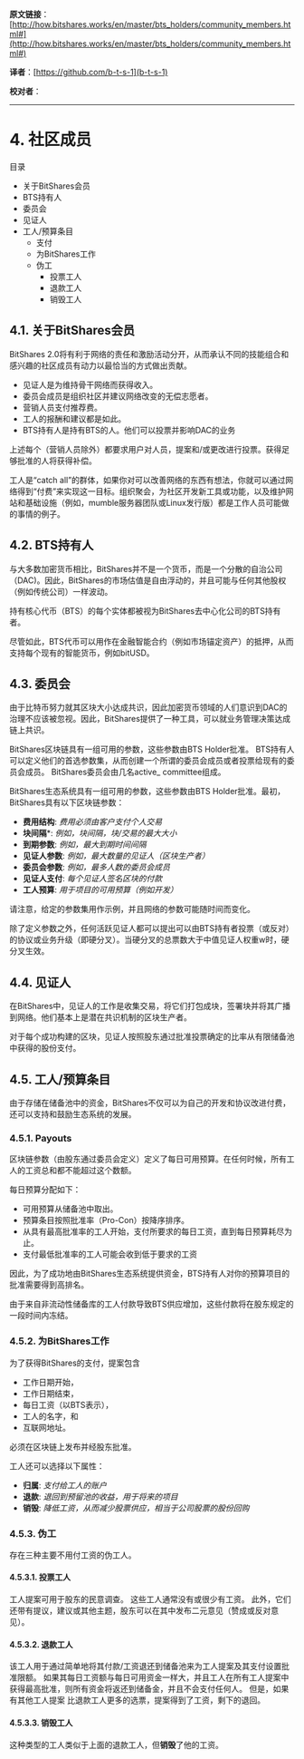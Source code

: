   **原文链接**：[http://how.bitshares.works/en/master/bts_holders/community_members.html#](http://how.bitshares.works/en/master/bts_holders/community_members.html#)
 
 **译者**：[https://github.com/b-t-s-1](b-t-s-1)
 
 **校对者**： 
  
***    

# 4. 社区成员

目录

* 关于BitShares会员
* BTS持有人
* 委员会
* 见证人
* 工人/预算条目
  - 支付
  - 为BitShares工作
  - 伪工
    + 投票工人
    + 退款工人
    + 销毁工人

## 4.1. 关于BitShares会员

BitShares 2.0将有利于网络的责任和激励活动分开，从而承认不同的技能组合和感兴趣的社区成员有动力以最恰当的方式做出贡献。

* 见证人是为维持骨干网络而获得收入。
* 委员会成员是组织社区并建议网络改变的无偿志愿者。
* 营销人员支付推荐费。
* 工人的报酬和建议都是如此。
* BTS持有人是持有BTS的人。他们可以投票并影响DAC的业务

上述每个（营销人员除外）都要求用户对人员，提案和/或更改进行投票。获得足够批准的人将获得补偿。

工人是“catch all”的群体，如果你对可以改善网络的东西有想法，你就可以通过网络得到“付费”来实现这一目标。组织聚会，为社区开发新工具或功能，以及维护网站和基础设施（例如，mumble服务器团队或Linux发行版）都是工作人员可能做的事情的例子。

## 4.2. BTS持有人

与大多数加密货币相比，BitShares并不是一个货币，而是一个分散的自治公司（DAC)。因此，BitShares的市场估值是自由浮动的，并且可能与任何其他股权（例如传统公司）一样波动。

持有核心代币（BTS）的每个实体都被视为BitShares去中心化公司的BTS持有者。

尽管如此，BTS代币可以用作在金融智能合约（例如市场锚定资产）的抵押，从而支持每个现有的智能货币，例如bitUSD。

## 4.3. 委员会

由于比特币努力就其区块大小达成共识，因此加密货币领域的人们意识到DAC的治理不应该被忽视。因此，BitShares提供了一种工具，可以就业务管理决策达成链上共识。

BitShares区块链具有一组可用的参数，这些参数由BTS Holder批准。 BTS持有人可以定义他们的首选参数集，从而创建一个所谓的委员会成员或者投票给现有的委员会成员。 BitShares委员会由几名active_ committee组成。

BitShares生态系统具有一组可用的参数，这些参数由BTS Holder批准。最初，BitShares具有以下区块链参数：

* **费用结构**: _费用必须由客户支付个人交易_
* **块间隔***: _例如，块间​​隔，块/交易的最大大小_
* **到期参数**: _例如，最大到期时间间隔_
* **见证人参数**: _例如，最大数量的见证人（区块生产者）_
* **委员会参数**: _例如，最多人数的委员会成员_
* **见证人支付**: _每个见证人签名区块的付款_
* **工人预算**: _用于项目的可用预算（例如开发）_

请注意，给定的参数集用作示例，并且网络的参数可能随时间而变化。

除了定义参数之外，任何活跃见证人都可以提出可以由BTS持有者投票（或反对）的协议或业务升级（即硬分叉）。当硬分叉的总票数大于中值见证人权重w时，硬分叉生效。

## 4.4. 见证人

在BitShares中，见证人的工作是收集交易，将它们打包成块，签署块并将其广播到网络。他们基本上是潜在共识机制的区块生产者。

对于每个成功构建的区块，见证人按照股东通过批准投票确定的比率从有限储备池中获得的股份支付。

## 4.5. 工人/预算条目

由于存储在储备池中的资金，BitShares不仅可以为自己的开发和协议改进付费，还可以支持和鼓励生态系统的发展。

### 4.5.1. Payouts

区块链参数（由股东通过委员会定义）定义了每日可用预算。在任何时候，所有工人的工资总和都不能超过这个数额。

每日预算分配如下：

* 可用预算从储备池中取出。
* 预算条目按照批准率（Pro-Con）按降序排序。
* 从具有最高批准率的工人开始，支付所要求的每日工资，直到每日预算耗尽为止。
* 支付最低批准率的工人可能会收到低于要求的工资

因此，为了成功地由BitShares生态系统提供资金，BTS持有人对你的预算项目的批准需要得到高排名。

由于来自非流动性储备库的工人付款导致BTS供应增加，这些付款将在股东规定的一段时间内冻结。

### 4.5.2. 为BitShares工作

为了获得BitShares的支付，提案包含

* 工作日期开始，
* 工作日期结束，
* 每日工资（以BTS表示），
* 工人的名字，和
* 互联网地址。

必须在区块链上发布并经股东批准。

工人还可以选择以下属性：

* **归属**: _支付给工人的账户_
* **退款**: _退回到预留池的收益，用于将来的项目_
* **销毁**: _降低工资，从而减少股票供应，相当于公司股票的股份回购_

### 4.5.3. 伪工

存在三种主要不用付工资的伪工人。

#### 4.5.3.1. 投票工人

工人提案可用于股东的民意调查。 这些工人通常没有或很少有工资。 此外，它们还带有提议，建议或其他主题，股东可以在其中发布二元意见（赞成或反对意见）。

#### 4.5.3.2. 退款工人

该工人用于通过简单地将其付款/工资退还到储备池来为工人提案及其支付设置批准限额。 如果其每日工资额与每日可用资金一样大，并且工人在所有工人提案中获得最高批准，则所有资金将返还到储备金，并且不会支付任何人。 但是，如果有其他工人提案
比退款工人更多的选票，提案得到了工资，剩下的退回。

#### 4.5.3.3. 销毁工人

这种类型的工人类似于上面的退款工人，但**销毁**了他的工资。

